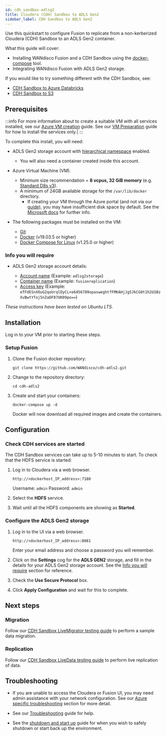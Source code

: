 ```yaml
---
id: cdh_sandbox-adlsg2
title: Cloudera (CDH) Sandbox to ADLS Gen2
sidebar_label: CDH Sandbox to ADLS Gen2
---
```


Use this quickstart to configure Fusion to replicate from a non-kerberized Cloudera (CDH) Sandbox to an ADLS Gen2 container.

What this guide will cover:

- Installing WANdisco Fusion and a CDH Sandbox using the [docker-compose](https://docs.docker.com/compose/) tool.
- Integrating WANdisco Fusion with ADLS Gen2 storage.

If you would like to try something different with the CDH Sandbox, see:

* [CDH Sandbox to Azure Databricks](./cdh_sandbox_lhv_client-adlsg2_lan.md)
* [CDH Sandbox to S3](./cdh_sandbox-s3.md)

## Prerequisites

:::info
For more information about to create a suitable VM with all services installed, see our [Azure VM creation](../preparation/azure_vm_creation.md) guide. See our [VM Preparation](../preparation/vm_prep.md) guide for how to install the services only.|
:::

To complete this install, you will need:

* ADLS Gen2 storage account with [hierarchical namespace](https://docs.microsoft.com/en-us/azure/storage/blobs/data-lake-storage-namespace) enabled.
  * You will also need a container created inside this account.
* Azure Virtual Machine (VM).
  * Minimum size recommendation = **8 vcpus, 32 GiB memory** (e.g. [Standard D8s v3](https://docs.microsoft.com/en-us/azure/virtual-machines/dv3-dsv3-series#dsv3-series)).
  * A minimum of 24GB available storage for the `/var/lib/docker` directory.
    * If creating your VM through the Azure portal (and not via our [guide](../preparation/azure_vm_creation.md)), you may have insufficient disk space by default. See the [Microsoft docs](https://docs.microsoft.com/en-us/azure/virtual-machines/windows/expand-os-disk) for further info.

* The following packages must be installed on the VM:
  * [Git](https://git-scm.com/book/en/v2/Getting-Started-Installing-Git)
  * [Docker](https://docs.docker.com/install/) (v19.03.5 or higher)
  * [Docker Compose for Linux](https://docs.docker.com/compose/install/#install-compose) (v1.25.0 or higher)

### Info you will require

* ADLS Gen2 storage account details:

  * [Account name](https://docs.microsoft.com/en-us/azure/storage/common/storage-account-create?tabs=azure-portal#create-a-storage-account) (Example: `adlsg2storage`)
  * [Container name](https://docs.microsoft.com/en-us/azure/storage/blobs/storage-quickstart-blobs-portal#create-a-container) (Example: `fusionreplication`)
  * [Access key](https://docs.microsoft.com/en-us/azure/storage/common/storage-account-keys-manage#view-access-keys-and-connection-string) (Example: `eTFdESnXOuG2qoUrqlDyCL+e6456789opasweghtfFMKAHjJg5JkCG8t1h2U1BzXvBwtYfoj5nZaDF87UK09po==`)

_These instructions have been tested on Ubuntu LTS._

## Installation

Log in to your VM prior to starting these steps.

### Setup Fusion

1. Clone the Fusion docker repository:

   `git clone https://github.com/WANdisco/cdh-adls2.git`

1. Change to the repository directory:

   `cd cdh-adls2`

1. Create and start your containers:

   `docker-compose up -d`

   Docker will now download all required images and create the containers.

## Configuration

### Check CDH services are started

The CDH Sandbox services can take up to 5-10 minutes to start. To check that the HDFS service is started:

1. Log in to Cloudera via a web browser.

   `http://<dockerhost_IP_address>:7180`

   Username: `admin`
   Password: `admin`

1. Select the **HDFS** service.

1. Wait until all the HDFS components are showing as **Started**.

### Configure the ADLS Gen2 storage

1. Log in to the UI via a web browser.

   `http://<dockerhost_IP_address>:8081`

   Enter your email address and choose a password you will remember.

1. Click on the **Settings** cog for the **ADLS GEN2** storage, and fill in the details for your ADLS Gen2 storage account. See the [Info you will require](#info-you-will-require) section for reference.

1. Check the **Use Secure Protocol** box.

1. Click **Apply Configuration** and wait for this to complete.

## Next steps

### Migration

Follow our [CDH Sandbox LiveMigrator testing guide](../testing/test-cdh-sandbox-livemigrator.md) to perform a sample data migration.

### Replication

Follow our [CDH Sandbox LiveData testing guide](../testing/test-cdh-sandbox-livedata.md) to perform live replication of data.

## Troubleshooting

* If you are unable to access the Cloudera or Fusion UI, you may need admin assistance with your network configuration. See our [Azure specific troubleshooting](../troubleshooting/general_troubleshooting.md#unable-to-access-ambari-cloudera-or-fusion-ui-on-vm) section for more detail.

* See our [Troubleshooting](../troubleshooting/general_troubleshooting.md) guide for help.

* See the [shutdown and start up](../operation/cdh_sandbox_fusion_stop_start.md) guide for when you wish to safely shutdown or start back up the environment.
